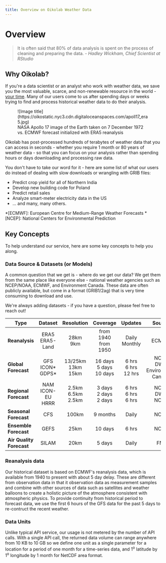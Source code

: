 ```yaml
---
title: Overview on Oikolab Weather Data 
---
```


# Overview

> It is often said that 80% of data analysis is spent on the process of cleaning and preparing the data. *- Hadley Wickham, Chief Scientist at RStudio*

## Why Oikolab?

If you're a data scientist or an analyst who work with weather data, we save you the most valuable, scarce, and non-renewable resource in the world - <u>your time</u>. Many of our users come to us after spending days or weeks trying to find and process historical weather data to do their analysis. 

<figure markdown>
  ![Image title](https://oikostatic.nyc3.cdn.digitaloceanspaces.com/apoll17_era5.jpg)
  <figcaption>NASA Apollo 17 image of the Earth taken on 7 December 1972 vs. ECMWF forecast initialized with ERA5 reanalysis</figcaption>
</figure>


Oikolab has post-processed hundreds of terabytes of weather data that you can access in seconds - whether you require 1 month or 80 years of weather data - so that you can focus on your analysis rather than spending hours or days downloading and processing raw data.

You don't have to take our word for it - here are some list of what our users do instead of dealing with slow downloads or wrangling with GRIB files:

* Predict crop yield for all of Northern India
* Develop new building code for Poland
* Predict retail sales 
* Analyze smart-meter electricity data in the US
* ... and many, many others. 

*[ECMWF]: European Centre for Medium-Range Weather Forecasts
*[NCEP]: National Centers for Environmental Prediction

## Key Concepts

To help understand our service, here are some key concepts to help you along.

### Data Source & Datasets (or Models)

A common question that we get is - where do we get our data? We get them from the same place like everyone else - national weather agencies such as NCEP/NOAA, ECMWF, and Environment Canada. These data are often publicly available, but come in a format (GRIB1/2ag) that is very time consuming to download and use.

We're always adding datasets - if you have a question, please feel free to reach out!

| Type                        |             Dataset              |          Resolution           |              Coverage              |          Updates           | Source 
|-----------------------------|:--------------------------------:|:-----------------------------:|:----------------------------------:|:--------------------------:| :----: 
| **Reanalysis**              |       ERA5 <br/> ERA5-Land       |        28km <br/> 9km         |     from 1940 <br/> from 1950      |     Daily<br/>Monthly      | ECMWF
| **Global<br/>  Forecast**   | GFS <br/> ICON* <br/> GDPS*<br/> | 13/25km <br/> 13km <br/> 15km | 16 days <br/> 5 days <br/> 10 days | 6 hrs<br/>6 hrs<br/>12 hrs | NCEP<br/> DWD<br/>Environment Canada
| **Regional<br/>  Forecast** |    NAM <br/>ICON-EU<br/>HRRR     |   2.5km<br/>6.5km<br/>2.5km   |   3 days<br/> 2 days <br/>2 days   | 6 hrs<br/>6 hrs<br/>6 hrs  | NCEP<br/> DWD <br/> NCEP
| **Seasonal<br/>  Forecast** |               CFS                |             100km             |              9 months              |           Daily            | NCEP
| **Ensemble Forecast**       |          GEFS                    |             25km              |              10 days               |           6 hrs            | NCEP 
| **Air Quality Forecast**    |              SILAM               |             20km              |               5 days               |           Daily            | FMI

### Reanalysis data

Our historical dataset is based on ECMWF's reanalysis data, which is available from 1940 to present with about 5 day delay. These are different from observation data in that it observation data as measurement samples and combine with other sources of data such as satellites and weather balloons to create a holistic picture of the atmosphere consistent with atmospheric physics. To provide continuity from historical period to forecast data, we use the first 6 hours of the GFS data for the past 5 days to re-contruct the recent weather. 

### Data Units

Unlike typical API service, our usage is not metered by the number of API calls. With a single API call, the returned data volume can range anywhere from 10 KB to 10 GB so we define one unit as a single parameter for a location for a period of one month for a time-series data, and 1<sup>o</sup> latitude by 1<sup>o</sup> longitude by 1 month for NetCDF area format.